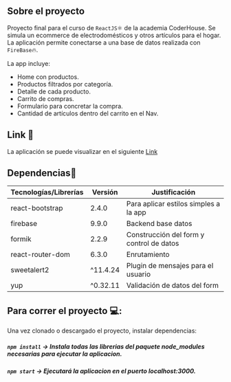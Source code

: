 ## Sobre el proyecto
Proyecto final para el curso de `ReactJS`⚛️ de la academia CoderHouse. Se simula un ecommerce de electrodomésticos y otros artículos para el hogar. La aplicación permite conectarse a una base de datos realizada con `FireBase`🔥.

La app incluye: 
+ Home con productos.
+ Productos filtrados por categoría.
+ Detalle de cada producto.
+ Carrito de compras.
+ Formulario para concretar la compra.
+ Cantidad de artículos dentro del carrito en el Nav. 

## Link 🔗
La aplicación se puede visualizar en el siguiente [Link](https://graceful-pothos-20eb94.netlify.app)

## Dependencias📝
| Tecnologías/Librerías | Versión | Justificación
| ------ | ------ | ------ |
| react-bootstrap | 2.4.0 | Para aplicar estilos simples a la app |
| firebase | 9.9.0 | Backend base datos |
| formik | 2.2.9 | Construcción del form y control de datos |
| react-router-dom | 6.3.0 | Enrutamiento  |
| sweetalert2 | ^11.4.24 | Plugin de mensajes para el usuario |
| yup | ^0.32.11 | Validación de datos del form |

## Para correr el proyecto 💻:
Una vez clonado o descargado el proyecto, instalar dependencias:
##### `npm install` -> Instala todas las librerias del paquete node_modules necesarias para ejecutar la aplicacion.
##### `npm start` -> Ejecutará la aplicacion en el puerto localhost:3000.





